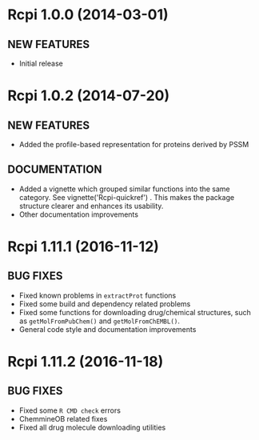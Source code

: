 # Rcpi 1.0.0 (2014-03-01)

## NEW FEATURES

- Initial release

# Rcpi 1.0.2 (2014-07-20)

## NEW FEATURES

- Added the profile-based representation for proteins derived by PSSM

## DOCUMENTATION

- Added a vignette which grouped similar functions into the same category. See vignette('Rcpi-quickref') . This makes the package structure clearer and enhances its usability.
- Other documentation improvements

# Rcpi 1.11.1 (2016-11-12)

## BUG FIXES

- Fixed known problems in `extractProt` functions
- Fixed some build and dependency related problems
- Fixed some functions for downloading drug/chemical structures, such as `getMolFromPubChem()` and `getMolFromChEMBL()`.
- General code style and documentation improvements

# Rcpi 1.11.2 (2016-11-18)

## BUG FIXES

- Fixed some `R CMD check` errors
- ChemmineOB related fixes
- Fixed all drug molecule downloading utilities
